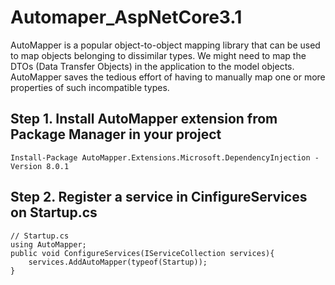 # Automaper_AspNetCore3.1
AutoMapper is a popular object-to-object mapping library that can be used to map objects belonging to dissimilar types. We might need to map the DTOs (Data Transfer Objects) in the application to the model objects. AutoMapper saves the tedious effort of having to manually map one or more properties of such incompatible types.

## Step 1. Install AutoMapper extension from Package Manager in your project
    Install-Package AutoMapper.Extensions.Microsoft.DependencyInjection -Version 8.0.1

## Step 2. Register a service in CinfigureServices on Startup.cs
    // Startup.cs
    using AutoMapper;
    public void ConfigureServices(IServiceCollection services){
        services.AddAutoMapper(typeof(Startup));
    }
